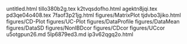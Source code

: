 untitled.html
tillo380b2g.tex
k2tvqsdofho.html
agektn8jqi.tex
pd3qe04o408.tex
7faof3p21jg.html
figures/MatrixPlot
tjdvbo3jiko.html
figures/CD-Plot
figures/UC-Plot
figures/DataProfile
figures/DataMean
figures/DataSD
figures/NonIBDcor
figures/CDcor
figures/UCcor
u5otgpun26.md
5lp6879ed3.md
ip3v62qgq2o.html